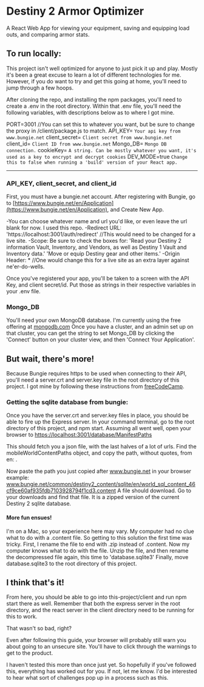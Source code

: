 # Destiny 2 Armor Optimizer

A React Web App for viewing your equipment, saving and equipping load outs, and comparing armor stats.

## To run locally:

This project isn't well optimized for anyone to just pick it up and play. Mostly it's been a great excuse to learn a lot of different technologies for me. However, if you do want to try and get this going at home, you'll need to jump through a few hoops.

After cloning the repo, and installing the npm packages, you'll need to create a .env in the root directory. Within that .env file, you'll need the following variables, with descriptions below as to where I got mine.

PORT=3001 //You can set this to whatever you want, but be sure to change the proxy in /client/package.js to match.
API_KEY= `Your api key from www.bungie.net`
client_secret= `Client secret from www.bungie.net`
client_id= `Client ID from www.bungie.net`
Mongo_DB= `Mongo DB connection.`
cookieKey= `A string. Can be mostly whatever you want, it's used as a key to encrypt and decrypt cookies`
DEV_MODE=true `Change this to false when running a 'build' version of your React app.`
_________________________________________________________________________________________________________

### API_KEY, client_secret, and client_id
First, you must have a bungie.net account. After registering with Bungie, go to [https://www.bungie.net/en/Application](https://www.bungie.net/en/Application), and Create New App.

-You can choose whatever name and url you'd like, or even leave the url blank for now. I used this repo.
-Redirect URL: 'https://localhost:3001/auth/redirect' //This would need to be changed for a live site.
-Scope: Be sure to check the boxes for:
 'Read your Destiny 2 information Vault, Inventory, and Vendors, as well as Destiny 1 Vault and Inventory data.'
 'Move or equip Destiny gear and other items.'
-Origin Header: * //One would change this for a live site as an extra layer against ne'er-do-wells.

Once you've registered your app, you'll be taken to a screen with the API Key, and client secret/id. Put those as strings in their respective variables in your .env file.


### Mongo_DB
You'll need your own MongoDB database. I'm currently using the free offering at [mongodb.com](http://www.mongodb.com)
Once you have a cluster, and an admin set up on that cluster, you can get the string to set Mongo_DB by clicking the 'Connect' button on your cluster view, and then 'Connect Your Application'.


## But wait, there's more!
Because Bungie requires https to be used when connecting to their API, you'll need a server.crt and server.key file in the root directory of this project. I got mine by following these instructions from [freeCodeCamp](https://www.freecodecamp.org/news/how-to-get-https-working-on-your-local-development-environment-in-5-minutes-7af615770eec/).

### Getting the sqlite database from bungie:
Once you have the server.crt and server.key files in place, you should be able to fire up the Express server. In your command terminal, go to the root directory of this project, and npm start. Assuming all went well, open your browser to [https://localhost:3001/database/ManifestPaths](https://localhost:3001/database/ManifestPaths)

This should fetch you a json file, with the last halves of a lot of urls. Find the mobileWorldContentPaths object, and copy the path, without quotes, from en: .

Now paste the path you just copied after www.bungie.net in your browser
  example: www.bungie.net/common/destiny2_content/sqlite/en/world_sql_content_46cf9ce60af935fdb7103928794f1cd3.content
A file should download.
Go to your downloads and find that file. It is a zipped version of the current Destiny 2 sqlite database.

#### More fun ensues!

I'm on a Mac, so your experience here may vary.
My computer had no clue what to do with a .content file. So getting to this solution the first time was tricky.
First, I rename the file to end with .zip instead of .content. Now my computer knows what to do with the file.
Unzip the file, and then rename the decompressed file again, this time to 'database.sqlite3'
Finally, move database.sqlite3 to the root directory of this project.


## I think that's it!

From here, you should be able to go into this-project/client and run npm start there as well.
Remember that both the express server in the root directory, and the react server in the client directory need to be running for this to work.

That wasn't so bad, right?

Even after following this guide, your browser will probably still warn you about going to an unsecure site. You'll have to click through the warnings to get to the product.

I haven't tested this more than once just yet. So hopefully if you've followed this, everything has worked out for you. If not, let me know. I'd be interested to hear what sort of challenges pop up in a process such as this.